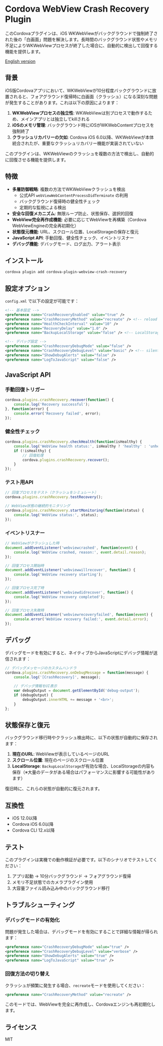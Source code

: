 # Cordova WebView Crash Recovery Plugin

このCordovaプラグインは、iOS WKWebViewがバックグラウンドで強制終了された後の「白画面」問題を解決します。長時間のバックグラウンド状態やメモリ不足によりWKWebViewプロセスが終了した場合に、自動的に検出して回復する機能を提供します。

[English version](README.md)

## 背景

iOS版Cordovaアプリにおいて、WKWebViewが10分程度バックグラウンドに放置されると、フォアグラウンド復帰時に白画面（クラッシュ）になる深刻な問題が発生することがあります。これは以下の原因によります：

1. **WKWebViewプロセスの独立性**: WKWebViewは別プロセスで動作するため、メインアプリとは独立してkillされる
2. **iOSのメモリ管理**: バックグラウンド時にiOSがWKWebContentプロセスを強制終了
3. **クラッシュリカバリーの欠如**: Cordova iOS 6.0以降、WKWebViewが本体統合されたが、重要なクラッシュリカバリー機能が実装されていない

このプラグインは、WKWebViewのクラッシュを複数の方法で検出し、自動的に回復させる機能を提供します。

## 特徴

- **多層防御戦略**: 複数の方法でWKWebViewクラッシュを検出
  - 公式API `webViewWebContentProcessDidTerminate` の利用
  - バックグラウンド復帰時の健全性チェック
  - 定期的な監視による検出
- **安全な回復メカニズム**: 無限ループ防止、状態保存、選択的回復
- **WebView完全再作成機能**: 必要に応じてWebViewを再構築（Cordova WebViewEngineの完全再初期化）
- **状態復元機能**: URL、スクロール位置、LocalStorageの保存と復元
- **JavaScript API**: 手動回復、健全性チェック、イベントリスナー
- **デバッグ機能**: デバッグモード、ログ出力、アラート表示

## インストール

```bash
cordova plugin add cordova-plugin-webview-crash-recovery
```

## 設定オプション

`config.xml` で以下の設定が可能です：

```xml
<!-- 基本設定 -->
<preference name="CrashRecoveryEnabled" value="true" />
<preference name="CrashRecoveryMethod" value="recreate" /> <!-- reload | recreate -->
<preference name="HealthCheckInterval" value="10" />
<preference name="RecoveryDelay" value="1.0" />
<preference name="BackupLocalStorage" value="false" /> <!-- LocalStorageのバックアップと復元 -->

<!-- デバッグ設定 -->
<preference name="CrashRecoveryDebugMode" value="false" />
<preference name="CrashRecoveryDebugLevel" value="basic" /> <!-- silent | basic | verbose -->
<preference name="ShowDebugAlerts" value="false" />
<preference name="LogToJavaScript" value="false" />
```

## JavaScript API

### 手動回復トリガー

```javascript
cordova.plugins.crashRecovery.recover(function() {
    console.log('Recovery successful');
}, function(error) {
    console.error('Recovery failed', error);
});
```

### 健全性チェック

```javascript
cordova.plugins.crashRecovery.checkHealth(function(isHealthy) {
    console.log('WebView health status:', isHealthy ? 'healthy' : 'unhealthy');
    if (!isHealthy) {
        // 回復処理
        cordova.plugins.crashRecovery.recover();
    }
});
```

### テスト用API

```javascript
// 回復プロセスをテスト（クラッシュをシミュレート）
cordova.plugins.crashRecovery.testRecovery();

// WebView状態の継続的モニタリング
cordova.plugins.crashRecovery.startMonitoring(function(status) {
    console.log('WebView status:', status);
});
```

### イベントリスナー

```javascript
// WebViewがクラッシュした時
document.addEventListener('webviewcrashed', function(event) {
    console.log('WebView crashed, reason:', event.detail.reason);
});

// 回復プロセス開始時
document.addEventListener('webviewwillrecover', function() {
    console.log('WebView recovery starting');
});

// 回復プロセス完了時
document.addEventListener('webviewdidrecover', function() {
    console.log('WebView recovery completed');
});

// 回復プロセス失敗時
document.addEventListener('webviewrecoveryfailed', function(event) {
    console.error('WebView recovery failed:', event.detail.error);
});
```

## デバッグ

デバッグモードを有効にすると、ネイティブからJavaScriptにデバッグ情報が送信されます：

```javascript
// デバッグメッセージのカスタムハンドラ
cordova.plugins.crashRecovery.onDebugMessage = function(message) {
    console.log('[CrashRecovery]', message);
    
    // デバッグ情報をUI表示
    var debugOutput = document.getElementById('debug-output');
    if (debugOutput) {
        debugOutput.innerHTML += message + '<br>';
    }
};
```

## 状態保存と復元

バックグラウンド移行時やクラッシュ検出時に、以下の状態が自動的に保存されます：

1. **現在のURL**: WebViewが表示しているページのURL
2. **スクロール位置**: 現在のページのスクロール位置
3. **LocalStorage**: `BackupLocalStorage`が有効な場合、LocalStorageの内容も保存（※大量のデータがある場合はパフォーマンスに影響する可能性があります）

復旧時に、これらの状態が自動的に復元されます。

## 互換性

- iOS 12.0以降
- Cordova iOS 6.0以降
- Cordova CLI 12.x以降

## テスト

このプラグインは実機での動作検証が必要です。以下のシナリオでテストしてください：

1. アプリ起動 → 10分バックグラウンド → フォアグラウンド復帰
2. メモリ不足状態でのカメラプラグイン使用
3. 大容量ファイル読み込み中のバックグラウンド移行

## トラブルシューティング

### デバッグモードの有効化

問題が発生した場合は、デバッグモードを有効にすることで詳細な情報が得られます：

```xml
<preference name="CrashRecoveryDebugMode" value="true" />
<preference name="CrashRecoveryDebugLevel" value="verbose" />
<preference name="ShowDebugAlerts" value="true" />
<preference name="LogToJavaScript" value="true" />
```

### 回復方法の切り替え

クラッシュが頻繁に発生する場合、`recreate`モードを使用してください：

```xml
<preference name="CrashRecoveryMethod" value="recreate" />
```

このモードでは、WebViewを完全に再作成し、Cordovaエンジンも再初期化します。

## ライセンス

MIT